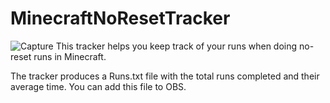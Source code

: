 # MinecraftNoResetTracker
![Capture](https://user-images.githubusercontent.com/69738875/199389711-235c741f-c80a-4097-89b5-337dbd424a7d.png)
This tracker helps you keep track of your runs when doing no-reset runs in Minecraft.

The tracker produces a Runs.txt file with the total runs completed and their average time. You can add this file to OBS.
